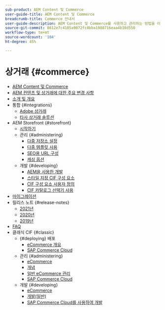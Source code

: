 ```yaml
---
sub-product: AEM Content 및 Commerce
user-guide-title: AEM Content 및 Commerce
breadcrumb-title: Commerce 안내서
user-guide-description: AEM Content 및 Commerce를 사용하고 관리하는 방법을 이해합니다.
source-git-commit: 8612e7c4105a9872fc8bba1988716eaa4b18d550
workflow-type: tm+mt
source-wordcount: '104'
ht-degree: 45%

---
```



# 상거래 {#commerce}

+ [AEM Content 및 Commerce](/help/commerce/home.md)
+ [AEM 컨텐츠 및 상거래에 대한 주요 변경 사항](cif/changes.md)
+ [소개 및 개요](cif/introduction.md)
+ 통합 {#integrations}
   + [Adobe 상거래](cif/integrating/magento.md)
   + [타사 상거래 솔루션](cif/integrating/third-party.md)
+ AEM Storefront {#storefront}
   + [시작하기](cif/getting-started.md)
   + 관리 {#administering}
      + [다중 저장소 설정](cif/configuring/multi-store-setup.md)
      + [다중 템플릿 사용](cif/configuring/multi-template-usage.md)
      + [SEO용 URL 구성](cif/configuring/advanced-url-configuration.md)
      + [캐싱 옵션](cif/configuring/caching.md)
   + 개발 {#developing}
      + [AEM을 사용한 개발](cif/develop.md)
      + [스타일 지정 CIF 구성 요소](cif/customizing/style-cif-component.md)
      + [CIF 구성 요소 사용자 정의](cif/customizing/customize-cif-components.md)
      + [CIF 카탈로그 선택기 사용](cif/customizing/use-cif-pickers.md)
+ [마이그레이션](cif/migration.md)
+ 릴리스 노트 {#release-notes}
   + [2021년](cif/release-notes/release-notes-2021.md)
   + [2020년](cif/release-notes/release-notes-2020.md)
   + [2019년](cif/release-notes/release-notes-2019.md)
+ [FAQ](cif/faq.md)
+ 클래식 CIF {#classic}
   + {#deploying} 배포
      + [eCommerce 개요](/help/commerce/cif-classic/deploying/ecommerce.md)
      + [SAP Commerce Cloud](/help/commerce/cif-classic/deploying/sap-commerce-cloud.md)
   + 관리 {#administering}
      + [eCommerce](/help/commerce/cif-classic/administering/ecommerce.md)
      + [개념](/help/commerce/cif-classic/administering/concepts.md)
      + [일반 eCommerce 관리](/help/commerce/cif-classic/administering/generic.md)
      + [SAP Commerce Cloud](/help/commerce/cif-classic/administering/sap-commerce-cloud.md)
   + 개발 {#developing}
      + [eCommerce](/help/commerce/cif-classic/developing/ecommerce.md)
      + [개발(일반)](/help/commerce/cif-classic/developing/generic.md)
      + [SAP Commerce Cloud를 사용하여 개발](/help/commerce/cif-classic/developing/sap-commerce-cloud.md)
